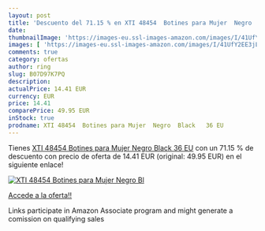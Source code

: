```yaml
---
layout: post
title: 'Descuento del 71.15 % en XTI 48454  Botines para Mujer  Negro  Bl'
date: 
thumbnailImage: 'https://images-eu.ssl-images-amazon.com/images/I/41UfY2EE3jL._SL200_.jpg'
images: [ 'https://images-eu.ssl-images-amazon.com/images/I/41UfY2EE3jL._SL200_.jpg' ]
comments: true
category: ofertas
author: ring
slug: B07D97K7PQ
description:
actualPrice: 14.41 EUR
currency: EUR
price: 14.41
comparePrice: 49.95 EUR
inStock: true
prodname: XTI 48454  Botines para Mujer  Negro  Black   36 EU
---
```


Tienes [XTI 48454  Botines para Mujer  Negro  Black   36 EU](https://www.amazon.es/dp/B07D97K7PQ/?tag=tolees-21) con un 71.15 % de descuento con precio de oferta de 14.41 EUR (original: 49.95 EUR) en el siguiente enlace!

[![XTI 48454  Botines para Mujer  Negro  Bl](https://images-eu.ssl-images-amazon.com/images/I/41UfY2EE3jL._SL200_.jpg)](https://www.amazon.es/dp/B07D97K7PQ/?tag=tolees-21)

[Accede a la oferta!!](https://www.amazon.es/dp/B07D97K7PQ/?tag=tolees-21)

Links participate in Amazon Associate program and might generate a comission on qualifying sales


